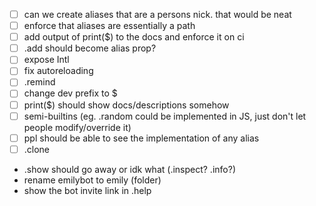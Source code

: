 - [ ] can we create aliases that are a persons nick. that would be neat
- [ ] enforce that aliases are essentially a path
- [ ] add output of print($) to the docs and enforce it on ci
- [ ] .add should become alias prop?
- [ ] expose Intl
- [ ] fix autoreloading
- [ ] .remind
- [ ] change dev prefix to $
- [ ] print($) should show docs/descriptions somehow
- [ ] semi-builtins (eg. .random could be implemented in JS, just don't let people modify/override it)
- [ ] ppl should be able to see the implementation of any alias
- [ ] .clone
- .show should go away or idk what (.inspect? .info?)
- rename emilybot to emily (folder)
- show the bot invite link in .help
